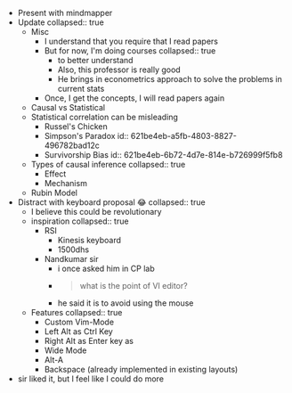 - Present with mindmapper
- Update
collapsed:: true
	- Misc
		- I understand that you require that I read papers
		- But for now, I'm doing courses
		  collapsed:: true
			- to better understand
			- Also, this professor is really good
			- He brings in econometrics approach to solve the problems in current stats
		- Once, I get the concepts, I will read papers again
	- Causal vs Statistical
	- Statistical correlation can be misleading
		- Russel's Chicken
		- Simpson's Paradox
		  id:: 621be4eb-a5fb-4803-8827-496782bad12c
		- Survivorship Bias
		  id:: 621be4eb-6b72-4d7e-814e-b726999f5fb8
	- Types of causal inference
	  collapsed:: true
		- Effect
		- Mechanism
	- Rubin Model
- Distract with keyboard proposal 😂
  collapsed:: true
	- I believe this could be revolutionary
	- inspiration
	  collapsed:: true
		- RSI
			- Kinesis keyboard
			- 1500dhs
		- Nandkumar sir
			- i once asked him in CP lab
			- > what is the point of VI editor?
			- he said it is to avoid using the mouse
	- Features
	  collapsed:: true
		- Custom Vim-Mode
		- Left Alt as Ctrl Key
		- Right Alt as Enter key as
		- Wide Mode
		- Alt-A
		- Backspace (already implemented in existing layouts)
- sir liked it, but I feel like I could do more